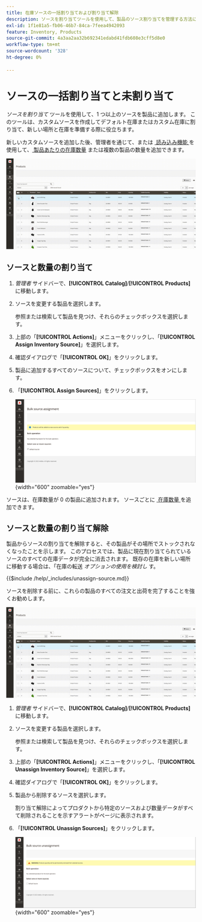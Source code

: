 ```yaml
---
title: 在庫ソースの一括割り当ておよび割り当て解除
description: ソースを割り当てツールを使用して、製品のソース割り当てを管理する方法について説明します。
exl-id: 1f1e81a5-fb06-46b7-84ca-7feea4942093
feature: Inventory, Products
source-git-commit: 4a3aa2aa32b692341edabd41fdb608e3cff5d8e0
workflow-type: tm+mt
source-wordcount: '328'
ht-degree: 0%

---
```


# ソースの一括割り当てと未割り当て

_ソースを割り当て_ ツールを使用して、1 つ以上のソースを製品に追加します。 このツールは、カスタムソースを作成してデフォルト在庫またはカスタム在庫に割り当て、新しい場所と在庫を準備する際に役立ちます。

新しいカスタムソースを追加した後、管理者を通じて、または [&#x200B; 読み込み機能 &#x200B;](quantities-assign-per-product.md) を使用して、[&#x200B; 製品あたりの在庫数量 &#x200B;](inventory-import-export.md) または複数の製品の数量を追加できます。

![&#x200B; 選択した製品の在庫ソースを追加 &#x200B;](assets/inventory-bulk-assign-sources.gif)

## ソースと数量の割り当て

1. _管理者_ サイドバーで、**[!UICONTROL Catalog]**/**[!UICONTROL Products]** に移動します。

1. ソースを変更する製品を選択します。

   参照または検索して製品を見つけ、それらのチェックボックスを選択します。

1. 上部の「**[!UICONTROL Actions]**」メニューをクリックし、「**[!UICONTROL Assign Inventory Source]**」を選択します。

1. 確認ダイアログで「**[!UICONTROL OK]**」をクリックします。

1. 製品に追加するすべてのソースについて、チェックボックスをオンにします。

1. 「**[!UICONTROL Assign Sources]**」をクリックします。

   ![&#x200B; ソースを追加する製品を選択 &#x200B;](assets/inventory-bulk-assign-sources-summary.png){width="600" zoomable="yes"}

ソースは、在庫数量が 0 の製品に追加されます。 ソースごとに [&#x200B; 在庫数量 &#x200B;](quantities-assign-per-product.md) を追加できます。

## ソースと数量の割り当て解除

製品からソースの割り当てを解除すると、その製品がその場所でストックされなくなったことを示します。 このプロセスでは、製品に現在割り当てられているソースのすべての在庫データが完全に消去されます。 既存の在庫を新しい場所に移動する場合は、「在庫の転送 _オプションの使用を検討し_ す。

{{$include /help/_includes/unassign-source.md}}

ソースを削除する前に、これらの製品のすべての注文と出荷を完了することを強くお勧めします。

![&#x200B; 選択した製品のソースの割り当て解除 &#x200B;](assets/inventory-bulk-unassign-sources.gif)

1. _管理者_ サイドバーで、**[!UICONTROL Catalog]**/**[!UICONTROL Products]** に移動します。

1. ソースを変更する製品を選択します。

   参照または検索して製品を見つけ、それらのチェックボックスを選択します。

1. 上部の「**[!UICONTROL Actions]**」メニューをクリックし、「**[!UICONTROL Unassign Inventory Source]**」を選択します。

1. 確認ダイアログで「**[!UICONTROL OK]**」をクリックします。

1. 製品から削除するソースを選択します。

   割り当て解除によってプロダクトから特定のソースおよび数量データがすべて削除されることを示すアラートがページに表示されます。

1. 「**[!UICONTROL Unassign Sources]**」をクリックします。

   ![&#x200B; 選択した製品からソースを削除 &#x200B;](assets/inventory-bulk-unassign-sources-summary.png){width="600" zoomable="yes"}

<!-- Last updated from includes: 2022-08-30 15:36:09 -->
